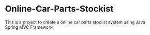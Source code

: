 # Online-Car-Parts-Stockist
This is a project to create a online car parts stoclist system using Java Spring MVC Framework
